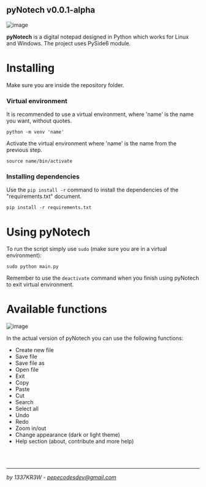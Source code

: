 ## pyNotech v0.0.1-alpha
![image](https://github.com/josrojrom1/pyNotech/assets/32680720/9316e2fc-fb30-45b1-a28a-81b99496083b)

**pyNotech** is a digital notepad designed in Python which works for Linux and Windows. The project uses PySide6 module.

# Installing
Make sure you are inside the repository folder.
### Virtual environment
It is recommended to use a virtual environment, where 'name' is the name you want, without quotes.
```
python -m venv 'name'
```
Activate the virtual environment where 'name' is the name from the previous step.
```
source name/bin/activate
```
### Installing dependencies
Use the `pip install -r` command to install the dependencies of the "requirements.txt" document.
```
pip install -r requirements.txt
```
# Using pyNotech
To run the script simply use `sudo` (make sure you are in a virtual environment):
```
sudo python main.py
```

Remember to use the `deactivate` command when you finish using pyNotech to exit virtual environment.

# Available functions
![image](https://github.com/josrojrom1/pyNotech/assets/32680720/b7c25ecf-fb27-48bc-9975-374d08320268)

In the actual version of pyNotech you can use the following functions:

- Create new file
- Save file
- Save file as
- Open file
- Exit
- Copy
- Paste
- Cut
- Search
- Select all
- Undo
- Redo
- Zoom in/out
- Change appearance (dark or light theme)
- Help section (about, contribute and more help)

<br/>
<br/>

---

*by 1337KR3W - pepecodesdev@gmail.com*




